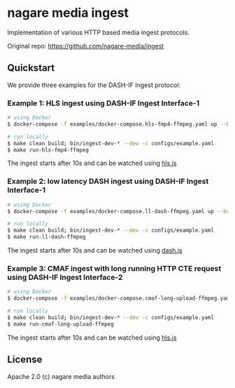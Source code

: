 # nagare media ingest

Implementation of various HTTP based media ingest protocols.

Original repo: <https://github.com/nagare-media/ingest>

## Quickstart

We provide three examples for the DASH-IF Ingest protocol:

### Example 1: HLS ingest using DASH-IF Ingest Interface-1

```sh
# using Docker
$ docker-compose -f examples/docker-compose.hls-fmp4-ffmpeg.yaml up --build

# run locally
$ make clean build; bin/ingest-dev-* --dev -c configs/example.yaml
$ make run-hls-fmp4-ffmpeg
```

The ingest starts after 10s and can be watched using [hls.js](https://hls-js.netlify.app/demo/?src=http%3A%2F%2Flocalhost%3A8080%2Fhls%2Fexample.str%2Fmaster.m3u8)

### Example 2: low latency DASH ingest using DASH-IF Ingest Interface-1

```sh
# using Docker
$ docker-compose -f examples/docker-compose.ll-dash-ffmpeg.yaml up --build

# run locally
$ make clean build; bin/ingest-dev-* --dev -c configs/example.yaml
$ make run-ll-dash-ffmpeg
```

The ingest starts after 10s and can be watched using [dash.js](https://reference.dashif.org/dash.js/nightly/samples/dash-if-reference-player/index.html?mpd=http%3A%2F%2Flocalhost%3A8080%2Fdash%2Fexample.str%2Fmanifest.mpd)

### Example 3: CMAF ingest with long running HTTP CTE request using DASH-IF Ingest Interface-2

```sh
# using Docker
$ docker-compose -f examples/docker-compose.cmaf-long-upload-ffmpeg.yaml up --build

# run locally
$ make clean build; bin/ingest-dev-* --dev -c configs/example.yaml
$ make run-cmaf-long-upload-ffmpeg
```

The ingest starts after 10s and can be watched using [hls.js](https://hls-js.netlify.app/demo/?src=http%3A%2F%2Flocalhost%3A8080%2Fcmaf%2Fexample.str%2Fmaster.m3u8)

## License

Apache 2.0 (c) nagare media authors
